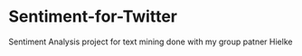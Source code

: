 # Sentiment-for-Twitter
Sentiment Analysis project for text mining done with my group patner Hielke 
